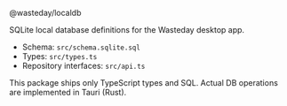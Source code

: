 @wasteday/localdb

SQLite local database definitions for the Wasteday desktop app.

- Schema: `src/schema.sqlite.sql`
- Types: `src/types.ts`
- Repository interfaces: `src/api.ts`

This package ships only TypeScript types and SQL. Actual DB operations are implemented in Tauri (Rust).

